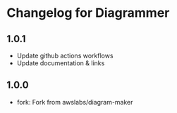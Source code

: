 # Changelog for Diagrammer

## 1.0.1
* Update github actions workflows
* Update documentation & links

## 1.0.0
* fork: Fork from awslabs/diagram-maker